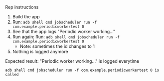 Rep instructions

1. Build the app
2. Run: `adb shell cmd jobscheduler run -f com.example.periodicworkertest 0`
3. See that the app logs "Periodic worker working..."
4. Run again: Run: `adb shell cmd jobscheduler run -f com.example.periodicworkertest 0`
	- Note: sometimes the id changes to 1
5. Nothing is logged anymore

Expected result: "Periodic worker working..." is logged everytime

```
adb shell cmd jobscheduler run -f com.example.periodicworkertest 0 is called
```